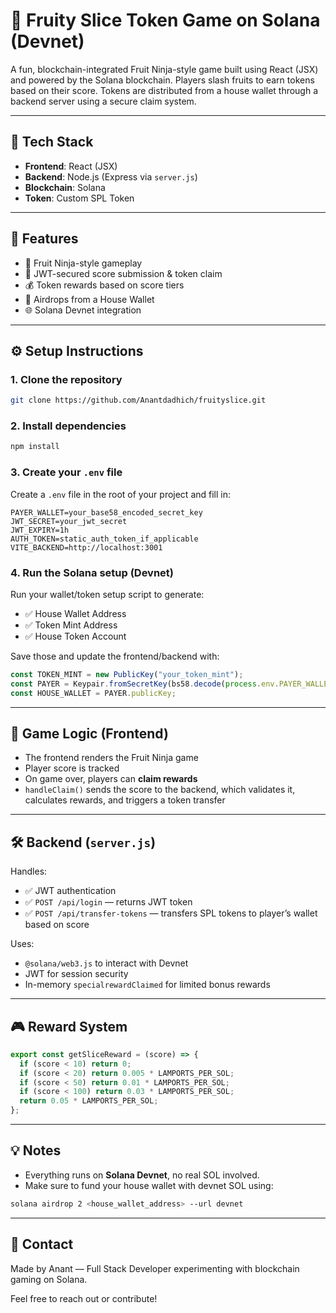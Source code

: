 # 🍉 Fruity Slice Token Game on Solana (Devnet)

A fun, blockchain-integrated Fruit Ninja-style game built using React (JSX) and powered by the Solana blockchain. Players slash fruits to earn tokens based on their score. Tokens are distributed from a house wallet through a backend server using a secure claim system.

---

## 📁 Tech Stack

- **Frontend**: React (JSX)
- **Backend**: Node.js (Express via `server.js`)
- **Blockchain**: Solana 
- **Token**: Custom SPL Token

---

## 🚀 Features

- 🍉 Fruit Ninja-style gameplay
- 🔐 JWT-secured score submission & token claim
- 💰 Token rewards based on score tiers
- 💸 Airdrops from a House Wallet
- 🌐 Solana Devnet integration

---

## ⚙️ Setup Instructions

### 1. Clone the repository
```bash
git clone https://github.com/Anantdadhich/fruityslice.git
```

### 2. Install dependencies
```bash
npm install
```

### 3. Create your `.env` file
Create a `.env` file in the root of your project and fill in:
```env
PAYER_WALLET=your_base58_encoded_secret_key
JWT_SECRET=your_jwt_secret
JWT_EXPIRY=1h
AUTH_TOKEN=static_auth_token_if_applicable
VITE_BACKEND=http://localhost:3001
```

### 4. Run the Solana setup (Devnet)
Run your wallet/token setup script to generate:
- ✅ House Wallet Address
- ✅ Token Mint Address
- ✅ House Token Account

Save those and update the frontend/backend with:
```js
const TOKEN_MINT = new PublicKey("your_token_mint");
const PAYER = Keypair.fromSecretKey(bs58.decode(process.env.PAYER_WALLET));
const HOUSE_WALLET = PAYER.publicKey;
```

---

## 🧠 Game Logic (Frontend)

- The frontend renders the Fruit Ninja game
- Player score is tracked
- On game over, players can **claim rewards**
- `handleClaim()` sends the score to the backend, which validates it, calculates rewards, and triggers a token transfer

---

## 🛠 Backend (`server.js`)

Handles:
- ✅ JWT authentication
- ✅ `POST /api/login` — returns JWT token
- ✅ `POST /api/transfer-tokens` — transfers SPL tokens to player’s wallet based on score

Uses:
- `@solana/web3.js` to interact with Devnet
- JWT for session security
- In-memory `specialrewardClaimed` for limited bonus rewards

---

## 🎮 Reward System
```js
export const getSliceReward = (score) => {
  if (score < 10) return 0;
  if (score < 20) return 0.005 * LAMPORTS_PER_SOL;
  if (score < 50) return 0.01 * LAMPORTS_PER_SOL;
  if (score < 100) return 0.03 * LAMPORTS_PER_SOL;
  return 0.05 * LAMPORTS_PER_SOL;
};
```

---

## 💡 Notes

- Everything runs on **Solana Devnet**, no real SOL involved.
- Make sure to fund your house wallet with devnet SOL using:
```bash
solana airdrop 2 <house_wallet_address> --url devnet
```

---

## 📩 Contact
Made by Anant — Full Stack Developer experimenting with blockchain gaming on Solana.

Feel free to reach out or contribute!

